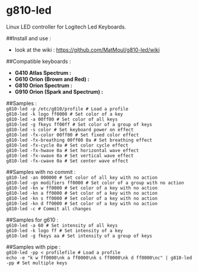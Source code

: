 # g810-led</br>

Linux LED controller for Logitech Led Keyboards.</br>

##Install and use :</br>
- look at the wiki : https://github.com/MatMoul/g810-led/wiki</br>

##Compatible keyboards :</br>
- **G410 Atlas Spectrum :**</br>
- **G610 Orion (Brown and Red) :**</br>
- **G810 Orion Spectrum :**</br>
- **G910 Orion (Spark and Spectrum) :**</br>

##Samples :</br>
`g810-led -p /etc/g810/profile # Load a profile`</br>
`g810-led -k logo ff0000 # Set color of a key`</br>
`g810-led -a 00ff00 # Set color of all keys`</br>
`g810-led -g fkeys ff00ff # Set color of a group of keys`</br>
`g810-led -s color # Set keyboard power on effect`</br>
`g810-led -fx-color 00ff00 # Set fixed color effect`</br>
`g810-led -fx-breathing 00ff00 0a # Set breathing effect`</br>
`g810-led -fx-cycle 0a # Set color cycle effect`</br>
`g810-led -fx-hwave 0a # Set horizontal wave effect`</br>
`g810-led -fx-vwave 0a # Set vertical wave effect`</br>
`g810-led -fx-cwave 0a # Set center wave effect`</br>

##Samples with no commit :</br>
`g810-led -an 000000 # Set color of all key with no action`</br>
`g810-led -gn modifiers ff0000 # Set color of a group with no action`</br>
`g810-led -kn w ff0000 # Set color of a key with no action`</br>
`g810-led -kn a ff0000 # Set color of a key with no action`</br>
`g810-led -kn s ff0000 # Set color of a key with no action`</br>
`g810-led -kn d ff0000 # Set color of a key with no action`</br>
`g810-led -c # Commit all changes`</br>

##Samples for g610 :</br>
`g610-led -a 60 # Set intensity of all keys`</br>
`g610-led -k logo ff # Set intensity of a key`</br>
`g610-led -g fkeys aa # Set intensity of a group of keys`</br>

##Samples with pipe :</br>
`g810-led -pp < profilefile # Load a profile`</br>
`echo -e "k w ff0000\nk a ff0000\nk s ff0000\nk d ff0000\nc" | g810-led -pp # Set multiple keys`</br>
